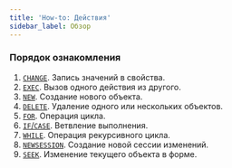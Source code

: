 ```yaml
---
title: 'How-to: Действия'
sidebar_label: Обзор
---
```


### Порядок ознакомления

1.  [`CHANGE`](How-to_CHANGE.md). Запись значений в свойства.
2.  [`EXEC`](How-to_EXEC.md). Вызов одного действия из другого.
3.  [`NEW`](How-to_NEW.md). Создание нового объекта.
4.  [`DELETE`](How-to_DELETE.md). Удаление одного или нескольких объектов.
5.  [`FOR`](How-to_FOR.md). Операция цикла.
6.  [`IF`/`CASE`](How-to_IF_CASE.md). Ветвление выполнения.
7.  [`WHILE`](How-to_WHILE.md). Операция рекурсивного цикла.
8.  [`NEWSESSION`](How-to_NEWSESSION.md). Создание новой сессии изменений.
9.  [`SEEK`](How-to_SEEK.md). Изменение текущего объекта в форме.
